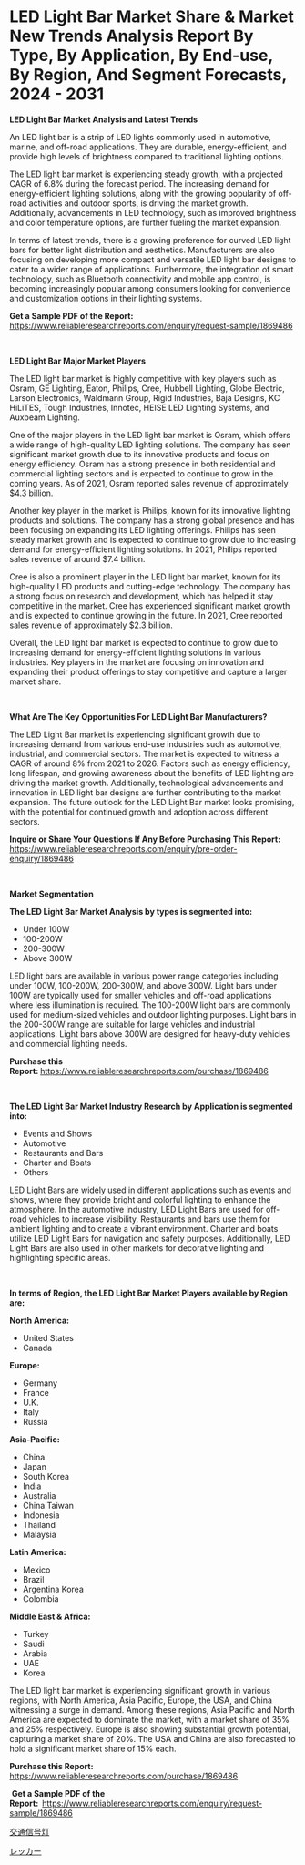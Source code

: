 <p><h1>LED Light Bar Market Share & Market New Trends Analysis Report By Type, By Application, By End-use, By Region, And Segment Forecasts, 2024 - 2031</h1></p><p><strong>LED Light Bar Market Analysis and Latest Trends</strong></p>
<p><p>An LED light bar is a strip of LED lights commonly used in automotive, marine, and off-road applications. They are durable, energy-efficient, and provide high levels of brightness compared to traditional lighting options.</p><p>The LED light bar market is experiencing steady growth, with a projected CAGR of 6.8% during the forecast period. The increasing demand for energy-efficient lighting solutions, along with the growing popularity of off-road activities and outdoor sports, is driving the market growth. Additionally, advancements in LED technology, such as improved brightness and color temperature options, are further fueling the market expansion.</p><p>In terms of latest trends, there is a growing preference for curved LED light bars for better light distribution and aesthetics. Manufacturers are also focusing on developing more compact and versatile LED light bar designs to cater to a wider range of applications. Furthermore, the integration of smart technology, such as Bluetooth connectivity and mobile app control, is becoming increasingly popular among consumers looking for convenience and customization options in their lighting systems.</p></p>
<p><strong>Get a Sample PDF of the Report:&nbsp;</strong> <a href="https://www.reliableresearchreports.com/enquiry/request-sample/1869486">https://www.reliableresearchreports.com/enquiry/request-sample/1869486</a></p>
<p>&nbsp;</p>
<p><strong>LED Light Bar Major Market Players</strong></p>
<p><p>The LED light bar market is highly competitive with key players such as Osram, GE Lighting, Eaton, Philips, Cree, Hubbell Lighting, Globe Electric, Larson Electronics, Waldmann Group, Rigid Industries, Baja Designs, KC HiLiTES, Tough Industries, Innotec, HEISE LED Lighting Systems, and Auxbeam Lighting.</p><p>One of the major players in the LED light bar market is Osram, which offers a wide range of high-quality LED lighting solutions. The company has seen significant market growth due to its innovative products and focus on energy efficiency. Osram has a strong presence in both residential and commercial lighting sectors and is expected to continue to grow in the coming years. As of 2021, Osram reported sales revenue of approximately $4.3 billion.</p><p>Another key player in the market is Philips, known for its innovative lighting products and solutions. The company has a strong global presence and has been focusing on expanding its LED lighting offerings. Philips has seen steady market growth and is expected to continue to grow due to increasing demand for energy-efficient lighting solutions. In 2021, Philips reported sales revenue of around $7.4 billion.</p><p>Cree is also a prominent player in the LED light bar market, known for its high-quality LED products and cutting-edge technology. The company has a strong focus on research and development, which has helped it stay competitive in the market. Cree has experienced significant market growth and is expected to continue growing in the future. In 2021, Cree reported sales revenue of approximately $2.3 billion.</p><p>Overall, the LED light bar market is expected to continue to grow due to increasing demand for energy-efficient lighting solutions in various industries. Key players in the market are focusing on innovation and expanding their product offerings to stay competitive and capture a larger market share.</p></p>
<p>&nbsp;</p>
<p><strong>What Are The Key Opportunities For LED Light Bar Manufacturers?</strong></p>
<p><p>The LED Light Bar market is experiencing significant growth due to increasing demand from various end-use industries such as automotive, industrial, and commercial sectors. The market is expected to witness a CAGR of around 8% from 2021 to 2026. Factors such as energy efficiency, long lifespan, and growing awareness about the benefits of LED lighting are driving the market growth. Additionally, technological advancements and innovation in LED light bar designs are further contributing to the market expansion. The future outlook for the LED Light Bar market looks promising, with the potential for continued growth and adoption across different sectors.</p></p>
<p><strong>Inquire or Share Your Questions If Any Before Purchasing This Report:</strong> <a href="https://www.reliableresearchreports.com/enquiry/pre-order-enquiry/1869486">https://www.reliableresearchreports.com/enquiry/pre-order-enquiry/1869486</a></p>
<p>&nbsp;</p>
<p><strong>Market Segmentation</strong></p>
<p><strong>The LED Light Bar Market Analysis by types is segmented into:</strong></p>
<p><ul><li>Under 100W</li><li>100-200W</li><li>200-300W</li><li>Above 300W</li></ul></p>
<p><p>LED light bars are available in various power range categories including under 100W, 100-200W, 200-300W, and above 300W. Light bars under 100W are typically used for smaller vehicles and off-road applications where less illumination is required. The 100-200W light bars are commonly used for medium-sized vehicles and outdoor lighting purposes. Light bars in the 200-300W range are suitable for large vehicles and industrial applications. Light bars above 300W are designed for heavy-duty vehicles and commercial lighting needs.</p></p>
<p><strong>Purchase this Report:&nbsp;</strong><a href="https://www.reliableresearchreports.com/purchase/1869486">https://www.reliableresearchreports.com/purchase/1869486</a></p>
<p>&nbsp;</p>
<p><strong>The LED Light Bar Market Industry Research by Application is segmented into:</strong></p>
<p><ul><li>Events and Shows</li><li>Automotive</li><li>Restaurants and Bars</li><li>Charter and Boats</li><li>Others</li></ul></p>
<p><p>LED Light Bars are widely used in different applications such as events and shows, where they provide bright and colorful lighting to enhance the atmosphere. In the automotive industry, LED Light Bars are used for off-road vehicles to increase visibility. Restaurants and bars use them for ambient lighting and to create a vibrant environment. Charter and boats utilize LED Light Bars for navigation and safety purposes. Additionally, LED Light Bars are also used in other markets for decorative lighting and highlighting specific areas.</p></p>
<p>&nbsp;</p>
<p><strong>In terms of Region, the LED Light Bar Market Players available by Region are:</strong></p>
<p>
    <p> <strong> North America: </strong>
        <ul>
            <li>United States</li>
            <li>Canada</li>
        </ul>
        </p> 
    <p> <strong> Europe: </strong>
        <ul>
            <li>Germany</li>
            <li>France</li>
            <li>U.K.</li>
            <li>Italy</li>
            <li>Russia</li>
        </ul>
        </p> 
    <p> <strong> Asia-Pacific: </strong>
        <ul>
            <li>China</li>
            <li>Japan</li>
            <li>South Korea</li>
            <li>India</li>
            <li>Australia</li>
            <li>China Taiwan</li>
            <li>Indonesia</li>
            <li>Thailand</li>
            <li>Malaysia</li>
        </ul>
        </p> 
    <p> <strong> Latin America: </strong>
        <ul>
            <li>Mexico</li>
            <li>Brazil</li>
            <li>Argentina Korea</li>
            <li>Colombia</li>
        </ul>
        </p> 
    <p> <strong> Middle East & Africa: </strong>
        <ul>
            <li>Turkey</li>
            <li>Saudi</li>
            <li>Arabia</li>
            <li>UAE</li>
            <li>Korea</li>
        </ul>
    </p>
    </p>
<p><p>The LED light bar market is experiencing significant growth in various regions, with North America, Asia Pacific, Europe, the USA, and China witnessing a surge in demand. Among these regions, Asia Pacific and North America are expected to dominate the market, with a market share of 35% and 25% respectively. Europe is also showing substantial growth potential, capturing a market share of 20%. The USA and China are also forecasted to hold a significant market share of 15% each.</p></p>
<p><strong>Purchase this Report: </strong><a href="https://www.reliableresearchreports.com/purchase/1869486">https://www.reliableresearchreports.com/purchase/1869486</a></p>
<p>&nbsp;<strong>Get a Sample PDF of the Report:&nbsp;&nbsp;</strong><a href="https://www.reliableresearchreports.com/enquiry/request-sample/1869486">https://www.reliableresearchreports.com/enquiry/request-sample/1869486</a></p>
<p><strong></strong></p>
<p><p><a href="https://github.com/oqoeusbvpadwjs08/Market-Research-Report-List-1/blob/main/73335669059.md">交通信号灯</a></p><p><a href="https://github.com/AaronVargas43/Market-Research-Report-List-1/blob/main/51665159060.md">レッカー</a></p></p>